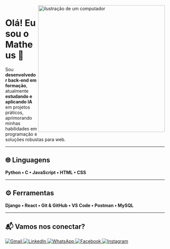 <img src="https://raw.githubusercontent.com/MicaelliMedeiros/micaellimedeiros/master/image/computer-illustration.png" alt="ilustração de um computador" width="400px" align="right">

# Olá! Eu sou o Matheus 👋

Sou **desenvolvedor back-end em formação**, atualmente **estudando e aplicando IA** em projetos práticos, aprimorando minhas habilidades em programação e soluções robustas para web.

---

## 🌐 Linguagens
**Python • C • JavaScript • HTML • CSS**

---

## ⚙️ Ferramentas
**Django • React • Git & GitHub • VS Code • Postman • MySQL**

---

## 📬 Vamos nos conectar?
<a href="mailto:SEU-GMAIL" title="Gmail">
  <img src="https://img.shields.io/badge/-Gmail-FF0000?style=flat-square&labelColor=FF0000&logo=gmail&logoColor=white" alt="Gmail"/>
</a>
<a href="SEU-LINKEDIN" title="LinkedIn">
  <img src="https://img.shields.io/badge/-Linkedin-0e76a8?style=flat-square&logo=Linkedin&logoColor=white" alt="LinkedIn"/>
</a>
<a href="https://api.whatsapp.com/send?phone=SEU-NUMERO" title="WhatsApp">
  <img src="https://img.shields.io/badge/-WhatsApp-25d366?style=flat-square&labelColor=25d366&logo=whatsapp&logoColor=white" alt="WhatsApp"/>
</a>
<a href="SEU-FACEBOOK" title="Facebook">
  <img src="https://img.shields.io/badge/-Facebook-3b5998?style=flat-square&labelColor=3b5998&logo=facebook&logoColor=white" alt="Facebook"/>
</a>
<a href="SEU-INSTAGRAM" title="Instagram">
  <img src="https://img.shields.io/badge/-Instagram-DF0174?style=flat-square&labelColor=DF0174&logo=instagram&logoColor=white" alt="Instagram"/>
</a>
